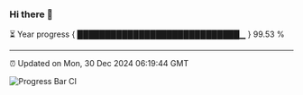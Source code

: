 ### Hi there 👋

⏳ Year progress { █████████████████████████████▁ } 99.53 %

---

⏰ Updated on Mon, 30 Dec 2024 06:19:44 GMT

![Progress Bar CI](https://github.com/liununu/liununu/workflows/Progress%20Bar%20CI/badge.svg)
